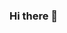 ### Hi there 👋

<!--
**jessydera/jessydera** is a ✨ _special_ ✨ repository because its `README.md` (this file) appears on your GitHub profile..
- 🌱 I’m currently learning frontend development
- 🤔 I’m hoping to get better at frontend development 
- 📫 reach me : muolokwujessica@gmail.com
- 😄 Pronouns: she
- ⚡ Fun fact: i love travelling and learning
-->
